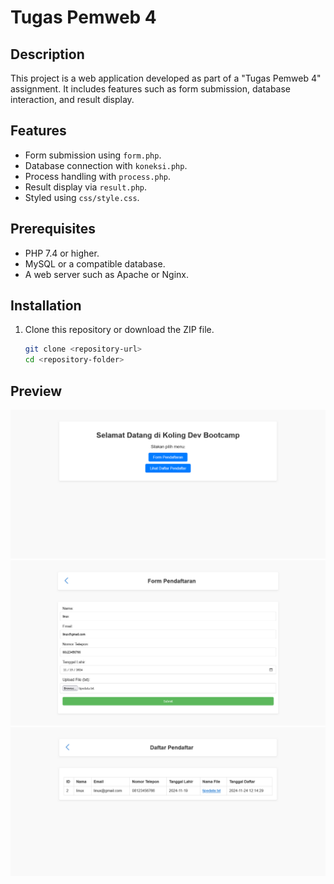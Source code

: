 # Tugas Pemweb 4

## Description

This project is a web application developed as part of a "Tugas Pemweb 4" assignment. It includes features such as form submission, database interaction, and result display.

## Features

- Form submission using `form.php`.
- Database connection with `koneksi.php`.
- Process handling with `process.php`.
- Result display via `result.php`.
- Styled using `css/style.css`.

## Prerequisites

- PHP 7.4 or higher.
- MySQL or a compatible database.
- A web server such as Apache or Nginx.

## Installation

1. Clone this repository or download the ZIP file.
   ```bash
   git clone <repository-url>
   cd <repository-folder>
   ```

## Preview

![Index](/screenshots/index.png)
![Form](/screenshots/form.png)
![Result](/screenshots/result.png)
